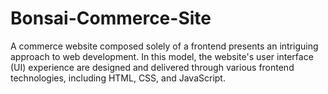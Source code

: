 # Bonsai-Commerce-Site
A commerce website composed solely of a frontend presents an intriguing approach to web development. In this model, the website's user interface (UI) experience are designed and delivered through various frontend technologies, including HTML, CSS, and JavaScript.
